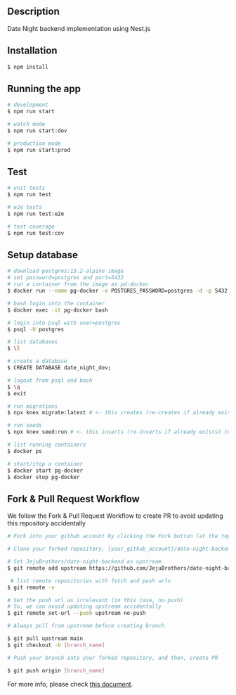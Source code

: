 ## Description

Date Night backend implementation using Nest.js

## Installation

```bash
$ npm install
```

## Running the app

```bash
# development
$ npm run start

# watch mode
$ npm run start:dev

# production mode
$ npm run start:prod
```

## Test

```bash
# unit tests
$ npm run test

# e2e tests
$ npm run test:e2e

# test coverage
$ npm run test:cov
```

## Setup database

```bash
# download postgres:13.2-alpine image
# set password=postgres and port=5432
# run a container from the image as pd-docker
$ docker run --name pg-docker -e POSTGRES_PASSWORD=postgres -d -p 5432:5432 postgres:13.2-alpine

# bash login into the container
$ docker exec -it pg-docker bash

# login into psql with user=postgres
$ psql -U postgres

# list databases
$ \l

# create a database
$ CREATE DATABASE date_night_dev;

# logout from psql and bash
$ \q
$ exit

# run migrations
$ npx knex migrate:latest # <- this creates (re-creates if already exists) users table in date_night_dev database

# run seeds
$ npx knex seed:run # <- this inserts (re-inserts if already exists) test data into users table

# list running containers
$ docker ps

# start/stop a container
$ docker start pg-docker
$ docker stop pg-docker
```

## Fork & Pull Request Workflow

We follow the Fork & Pull Request Workflow to create PR to avoid updating this repository accidentally

```bash
# Fork into your github account by clicking the Fork button (at the top-right corner).

# Clone your forked repository, [your_github_account]/date-night-backend

# Set JejuBrothers/date-night-backend as upstream
$ git remote add upstream https://github.com/JejuBrothers/date-night-backend.git

 # list remote repositories with fetch and push urls
$ git remote -v

# Set the push url as irrelevant (in this case, no-push)
# So, we can avoid updating upstream accidentally
$ git remote set-url --push upstream no-push

# Always pull from upstream before creating branch

$ git pull upstream main
$ git checkout -b [branch_name]

# Push your branch into your forked repository, and then, create PR

$ git push origin [branch_name]
```

For more info, please check [this document](https://www.atlassian.com/git/tutorials/comparing-workflows/forking-workflow).
